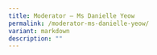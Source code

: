 ```yaml
---
title: Moderator – Ms Danielle Yeow
permalink: /moderator-ms-danielle-yeow/
variant: markdown
description: ""
---
```

